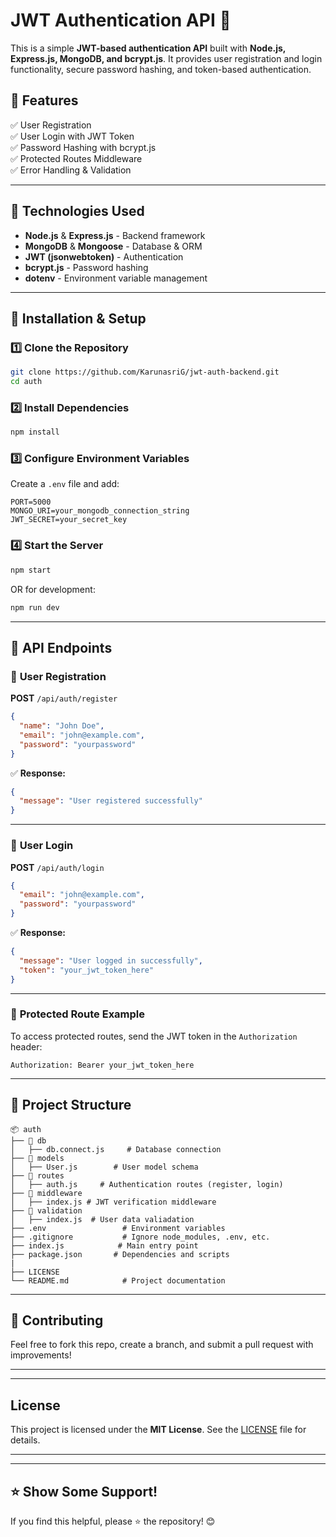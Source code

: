 # JWT Authentication API 🚀

This is a simple **JWT-based authentication API** built with **Node.js, Express.js, MongoDB, and bcrypt.js**. It provides user registration and login functionality, secure password hashing, and token-based authentication.

## 🔹 Features
✅ User Registration  
✅ User Login with JWT Token  
✅ Password Hashing with bcrypt.js  
✅ Protected Routes Middleware  
✅ Error Handling & Validation  

---

## 📌 Technologies Used
- **Node.js** & **Express.js** - Backend framework  
- **MongoDB** & **Mongoose** - Database & ORM  
- **JWT (jsonwebtoken)** - Authentication  
- **bcrypt.js** - Password hashing  
- **dotenv** - Environment variable management  

---

## 🚀 **Installation & Setup**
### 1️⃣ Clone the Repository
```sh
git clone https://github.com/KarunasriG/jwt-auth-backend.git
cd auth
```

### 2️⃣ Install Dependencies
```sh
npm install
```

### 3️⃣ Configure Environment Variables
Create a `.env` file and add:
```
PORT=5000
MONGO_URI=your_mongodb_connection_string
JWT_SECRET=your_secret_key
```

### 4️⃣ Start the Server
```sh
npm start
```
OR for development:
```sh
npm run dev
```

---

## 🔑 **API Endpoints**
### 🔹 **User Registration**
**POST** `/api/auth/register`
```json
{
  "name": "John Doe",
  "email": "john@example.com",
  "password": "yourpassword"
}
```
✅ **Response:**
```json
{
  "message": "User registered successfully"
}
```

---

### 🔹 **User Login**
**POST** `/api/auth/login`
```json
{
  "email": "john@example.com",
  "password": "yourpassword"
}
```
✅ **Response:**
```json
{
  "message": "User logged in successfully",
  "token": "your_jwt_token_here"
}
```

---

### 🔹 **Protected Route Example**
To access protected routes, send the JWT token in the `Authorization` header:
```
Authorization: Bearer your_jwt_token_here
```

---

## 📌 **Project Structure**
```
📦 auth
├── 📂 db
│   ├── db.connect.js     # Database connection
├── 📂 models
│   ├── User.js        # User model schema
├── 📂 routes
│   ├── auth.js     # Authentication routes (register, login)
├── 📂 middleware
│   ├── index.js # JWT verification middleware
├── 📂 validation
│   ├── index.js  # User data valiadation
├── .env                 # Environment variables
├── .gitignore           # Ignore node_modules, .env, etc.
├── index.js            # Main entry point
├── package.json       # Dependencies and scripts
|
├── LICENSE      
└── README.md            # Project documentation
```

---

## 🚀 **Contributing**
Feel free to fork this repo, create a branch, and submit a pull request with improvements!

---

---

## **License**  
This project is licensed under the **MIT License**. See the [LICENSE](LICENSE) file for details.  

---

---

## ⭐ **Show Some Support!**
If you find this helpful, please ⭐ the repository! 😊

```
